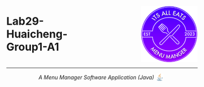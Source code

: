 <style>
h1{
    margin-top: 2px;
    margin-bottom: 10px;
    text-align: left;
}
</style>

#
<style>
    .center-container{
        display: flex;
        justify-content: center;
        height: 150px;
    }
    .small-center-container{
        display: flex;
        justify-content: center;
        height: 20px;
    }
    .image-with-text {
        display: flex;
        align-items: center;
    }
        
    .image-with-text img {
        width: 150px; /* Adjust the image width as needed */
        margin-left: 100px; /* Adjust the space between the image and text */
        max-width: 100%;
    }
    .center-text {
        text-align: center;
    }
    .small-image-with-text {
        display: flex;
        align-items: center;
        max-width: 100%;
    }   
    .small-image-with-text img{
        width: 20px;
        margin: 5px;
    }
    .text {
        flex-grow: 1;
    }
</style>

[//]: # (Inspired by: https://github.com/amplication/amplication#readme)
<div class="center-container">
    <div class="image-with-text">
        <div>
            <p><h1>Lab29-Huaicheng-Group1-A1</h1></p>
        </div>
        <img src="src/main/resources/com/example/demo/loginImages/ItsAllEatsLogoFinal.png" alt="Its All Eats Logo">
    </div>
</div>

---
<div class="small-center-container">
    <div class="small-image-with-text">
        <div class="small-image-with-text">
            <p><em>A Menu Manager Software Application (Java)</em></p> 
        </div>
        <img src="src/main/resources/com/example/demo/readme/java.png" alt="java">
    </div>
</div>